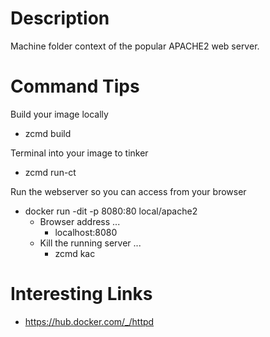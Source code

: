 # Description
Machine folder context of the popular APACHE2 web server.

# Command Tips
Build your image locally
* zcmd build

Terminal into your image to tinker
* zcmd run-ct

Run the webserver so you can access from your browser
* docker run -dit -p 8080:80 local/apache2
  - Browser address ...
    * localhost:8080
  - Kill the running server ...
    * zcmd kac
    
# Interesting Links
* https://hub.docker.com/_/httpd

